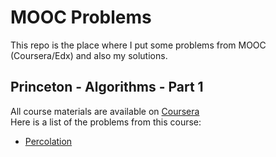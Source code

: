 # MOOC Problems
This repo is the place where I put some problems from MOOC (Coursera/Edx) and also my solutions.  

## Princeton - Algorithms - Part 1
All course materials are available on [Coursera](https://www.coursera.org/learn/algorithms-part1)   
Here is a list of the problems from this course:
- [Percolation](http://htmlpreview.github.com/?https://github.com/miaozn/MOOC/blob/master/princeton-algs-part-1/assignments/percolation.html)
